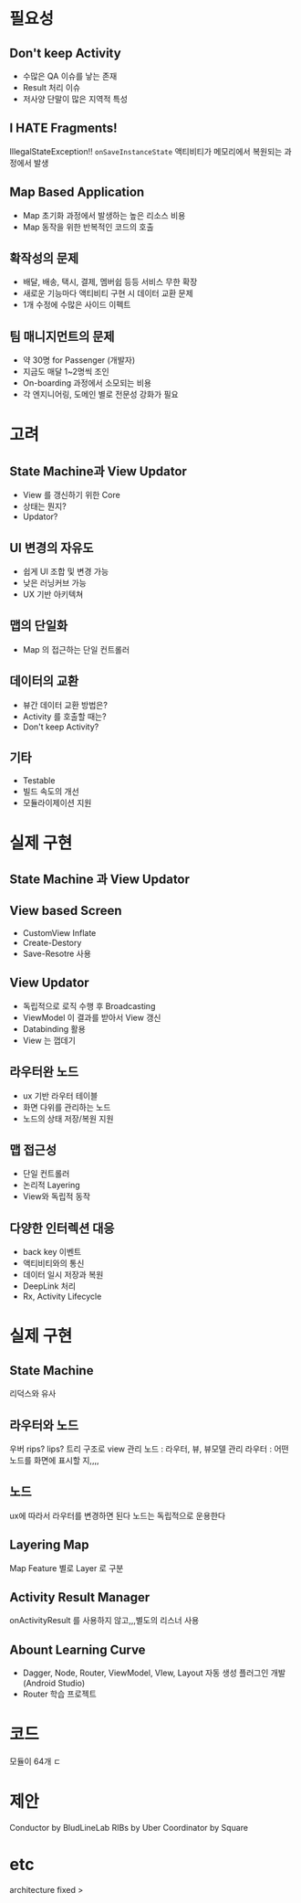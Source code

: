 # 필요성
## Don't keep Activity
- 수많은 QA 이슈를 낳는 존재
- Result 처리 이슈
- 저사양 단말이 많은 지역적 특성
## I HATE Fragments!
IllegalStateException!!
`onSaveInstanceState` 액티비티가 메모리에서 복원되는 과정에서 발생
## Map Based Application
- Map 초기화 과정에서 발생하는 높은 리소스 비용
- Map 동작을 위한 반복적인 코드의 호출
## 확작성의 문제
- 배달, 배송, 택시, 결제, 멤버쉽 등등 서비스 무한 확장
- 새로운 기능마다 액티비티 구현 시 데이터 교환 문제
- 1개 수정에 수많은 사이드 이펙트
## 팀 매니지먼트의 문제
- 약 30명 for Passenger (개발자)
- 지금도 매달 1~2명씩 조인
- On-boarding 과정에서 소모되는 비용
- 각 엔지니어링, 도메인 별로 전문성 강화가 필요

# 고려
## State Machine과 View Updator
- View 를 갱신하기 위한 Core
- 상태는 뭔지?
- Updator?
## UI 변경의 자유도
- 쉽게 UI 조합 및 변경 가능
- 낮은 러닝커브 가능
- UX 기반 아키텍쳐
## 맵의 단일화
- Map 의 접근하는 단일 컨트롤러
## 데이터의 교환
- 뷰간 데이터 교환 방법은?
- Activity 를 호출할 때는?
- Don't keep Activity?
## 기타
- Testable
- 빌드 속도의 개선
- 모듈라이제이션 지원

# 실제 구현
## State Machine 과 View Updator
## View based Screen
- CustomView Inflate
- Create-Destory
- Save-Resotre 사용
## View Updator
- 독립적으로 로직 수행 후 Broadcasting
- ViewModel 이 결과를 받아서 View 갱신
- Databinding 활용
- View 는 껍데기
## 라우터완 노드
- ux 기반 라우터 테이블
- 화면 다위를 관리하는 노드
- 노드의 상태 저장/복원 지원
## 맵 접근성
- 단일 컨트롤러
- 논리적 Layering
- View와 독립적 동작
## 다양한 인터렉션 대응
- back key 이벤트
- 액티비티와의 통신
- 데이터 일시 저장과 복원
- DeepLink 처리
- Rx, Activity Lifecycle

# 실제 구현
## State Machine
리덕스와 유사
## 라우터와 노드
우버 rips? lips?
트리 구조로 view 관리
노드 : 라우터, 뷰, 뷰모델 관리
라우터 : 어떤 노드를 화면에 표시할 지,,,,
## 노드
ux에 따라서 라우터를 변경하면 된다
노드는 독립적으로 운용한다
## Layering Map
Map Feature 별로 Layer 로 구분
## Activity Result Manager
onActivityResult 를 사용하지 않고,,,별도의 리스너 사용
## Abount Learning Curve
- Dagger, Node, Router, ViewModel, VIew, Layout 자동 생성 플러그인 개발(Android Studio)
- Router 학습 프로젝트

# 코드
모듈이 64개 ㄷ

# 제안
Conductor by BludLineLab
RIBs by Uber
Coordinator by Square







# etc
architecture fixed >
